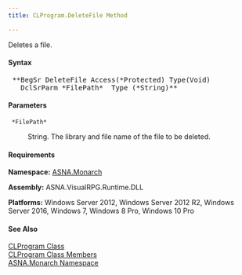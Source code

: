 ```yaml
---
title: CLProgram.DeleteFile Method

---
```


Deletes a file.

#### Syntax
<pre class="syntax"> **BegSr DeleteFile Access(*Protected) Type(Void)
   DclSrParm *FilePath*  Type (*String)**       </pre>

#### Parameters
<dl>
        <dt>
          <code> *FilePath* </code>
        </dt>
        <dd>

String. The library and file name of the file to be deleted.
</dd>
</dl>

<!-- start -->

#### Requirements
**Namespace:** [ASNA.Monarch](monarch-namespace.html)

**Assembly:** ASNA.VisualRPG.Runtime.DLL 

**Platforms:** Windows Server 2012, Windows Server 2012 R2, Windows Server 2016, Windows 7, Windows 8 Pro, Windows 10 Pro
<!-- end -->

#### See Also
[CLProgram Class](clprogram-class.html) <br clear="none" /> [ CLProgram Class Members](clprogram-class-members.html) <br clear="none" /> [ASNA.Monarch Namespace](monarch-namespace.html) 
